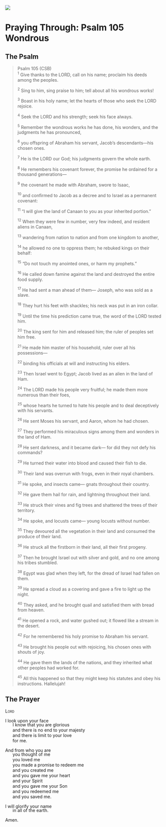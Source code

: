 <img class="intro-right" src="/images/art-paris-psalter.jpg">

<style>
  li {list-style-type: none;}
  p + ul {
    margin-top: -18px;
}
</style>

# Praying Through: Psalm 105 Wondrous

## The Psalm

>Psalm 105 (CSB)  
><sup>1</sup> Give thanks to the LORD, call on his name; proclaim his deeds among the peoples. 
>
><sup>2</sup> Sing to him, sing praise to him; tell about all his wondrous works! 
>
><sup>3</sup> Boast in his holy name; let the hearts of those who seek the LORD rejoice. 
>
><sup>4</sup> Seek the LORD and his strength; seek his face always. 
>
><sup>5</sup> Remember the wondrous works he has done, his wonders, and the judgments he has pronounced, 
>
><sup>6</sup> you offspring of Abraham his servant, Jacob’s descendants—his chosen ones. 
>
><sup>7</sup> He is the LORD our God; his judgments govern the whole earth. 
>
><sup>8</sup> He remembers his covenant forever, the promise he ordained for a thousand generations— 
>
><sup>9</sup> the covenant he made with Abraham, swore to Isaac, 
>
><sup>10</sup> and confirmed to Jacob as a decree and to Israel as a permanent covenant: 
>
><sup>11</sup> “I will give the land of Canaan to you as your inherited portion.” 
>
><sup>12</sup> When they were few in number, very few indeed, and resident aliens in Canaan, 
>
><sup>13</sup> wandering from nation to nation and from one kingdom to another, 
>
><sup>14</sup> he allowed no one to oppress them; he rebuked kings on their behalf: 
>
><sup>15</sup> “Do not touch my anointed ones, or harm my prophets.” 
>
><sup>16</sup> He called down famine against the land and destroyed the entire food supply. 
>
><sup>17</sup> He had sent a man ahead of them— Joseph, who was sold as a slave. 
>
><sup>18</sup> They hurt his feet with shackles; his neck was put in an iron collar. 
>
><sup>19</sup> Until the time his prediction came true, the word of the LORD tested him. 
>
><sup>20</sup> The king sent for him and released him; the ruler of peoples set him free. 
>
><sup>21</sup> He made him master of his household, ruler over all his possessions— 
>
><sup>22</sup> binding his officials at will and instructing his elders. 
>
><sup>23</sup> Then Israel went to Egypt; Jacob lived as an alien in the land of Ham. 
>
><sup>24</sup> The LORD made his people very fruitful; he made them more numerous than their foes, 
>
><sup>25</sup> whose hearts he turned to hate his people and to deal deceptively with his servants. 
>
><sup>26</sup> He sent Moses his servant, and Aaron, whom he had chosen. 
>
><sup>27</sup> They performed his miraculous signs among them and wonders in the land of Ham. 
>
><sup>28</sup> He sent darkness, and it became dark— for did they not defy his commands? 
>
><sup>29</sup> He turned their water into blood and caused their fish to die. 
>
><sup>30</sup> Their land was overrun with frogs, even in their royal chambers. 
>
><sup>31</sup> He spoke, and insects came— gnats throughout their country. 
>
><sup>32</sup> He gave them hail for rain, and lightning throughout their land. 
>
><sup>33</sup> He struck their vines and fig trees and shattered the trees of their territory. 
>
><sup>34</sup> He spoke, and locusts came— young locusts without number. 
>
><sup>35</sup> They devoured all the vegetation in their land and consumed the produce of their land. 
>
><sup>36</sup> He struck all the firstborn in their land, all their first progeny. 
>
><sup>37</sup> Then he brought Israel out with silver and gold, and no one among his tribes stumbled. 
>
><sup>38</sup> Egypt was glad when they left, for the dread of Israel had fallen on them. 
>
><sup>39</sup> He spread a cloud as a covering and gave a fire to light up the night. 
>
><sup>40</sup> They asked, and he brought quail and satisfied them with bread from heaven. 
>
><sup>41</sup> He opened a rock, and water gushed out; it flowed like a stream in the desert. 
>
><sup>42</sup> For he remembered his holy promise to Abraham his servant. 
>
><sup>43</sup> He brought his people out with rejoicing, his chosen ones with shouts of joy. 
>
><sup>44</sup> He gave them the lands of the nations, and they inherited what other peoples had worked for. 
>
><sup>45</sup> All this happened so that they might keep his statutes and obey his instructions. Hallelujah!

## The Prayer

<div style="font-variant: small-caps;">
Lord
</div>

I look upon your face  
* I know that you are glorious  
* and there is no end to your majesty  
* and there is limit to your love  
* for me.

And from who you are  
* you thought of me  
* you loved me  
* you made a promise to redeem me  
* and you created me  
* and you gave me your heart  
* and your Spirit  
* and you gave me your Son  
* and you redeemed me  
* and you saved me.

I will glorify your name  
* in all of the earth.

Amen.
